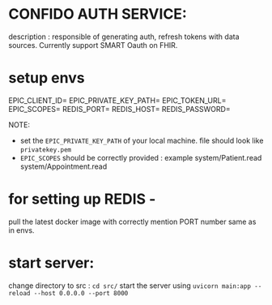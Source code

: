 # CONFIDO AUTH SERVICE:

description : responsible of generating auth, refresh tokens with data sources. Currently support SMART Oauth on FHIR.

# setup envs

EPIC_CLIENT_ID=
EPIC_PRIVATE_KEY_PATH=
EPIC_TOKEN_URL=
EPIC_SCOPES=
REDIS_PORT=
REDIS_HOST=
REDIS_PASSWORD=

NOTE:

- set the `EPIC_PRIVATE_KEY_PATH` of your local machine. file should look like `privatekey.pem`
- `EPIC_SCOPES` should be correctly provided : example system/Patient.read system/Appointment.read

# for setting up REDIS -

pull the latest docker image with correctly mention PORT number same as in envs.

# start server:

change directory to src : `cd src/`
start the server using `uvicorn main:app --reload --host 0.0.0.0 --port 8000`
